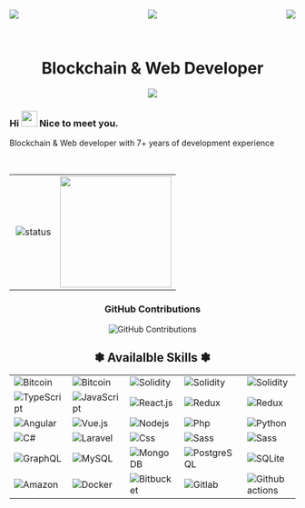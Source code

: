 <h1 align="center"></h1>
<img align="left" src="https://visitor-badge.laobi.icu/badge?page_id=viking03265.viking03265" />

<img align="right" src="https://img.shields.io/github/followers/viking03265?label=Follow&style=social" />
<p align="center">
    <img src="https://github-profile-trophy.vercel.app/?username=AutoBoyWinner&row=1&column=6&theme=gruvbox&margin-w=15&margin-h=15"/>
</p>
<br/>

<h1 align="center">
  Blockchain & Web Developer</h1>

<p align="center">
  <a href="https://github.com/DenverCoder1/readme-typing-svg"><img src="https://readme-typing-svg.herokuapp.com/?lines=blockchain%20developer;7+%2B%20years%20of%20coding%20experience;Being%20passionate%20and%20creative&center=true&width=380&height=45"></a>
</p>
<h3> Hi <img src="https://media.giphy.com/media/hvRJCLFzcasrR4ia7z/giphy.gif" width="28"> Nice to meet you.</h3>
<p>Blockchain & Web developer with 7+ years of development experience</p>

<br/>
<div align="center">
    <table>
        <tr>
            <td>
                <img alt="status" src="https://github-readme-stats.vercel.app/api?username=AutoBoyWinner&show_icons=true&&custom_title=Current%20Status&title_color=baf14f&text_color=76d285&icon_color=cff389&theme=dark" align="right" />
            </td>
            <td>
                <img src = "https://github-readme-stats.vercel.app/api/top-langs/?username=AutoBoyWinner&langs_count=8&layout=compact&theme=tokyonight&include_all_commits=true" height="196px">
            </td>
        </tr>
    </table>
</div>
<div align="center">
    
### GitHub Contributions
    
![GitHub Contributions](https://github-readme-streak-stats.herokuapp.com/?&theme=ayu-mirage&user=AutoBoyWinner)
</div>

<div align="center">
    <h2>✽ Availalble Skills ✽</h2>
    <table> 
        <tr>
            <td>
                <img alt="Bitcoin" src="https://img.shields.io/badge/Bitcoin-ab790d?style=plastic&logo=bitcoin&logoColor=white" />
            </td>
            <td>
                <img alt="Bitcoin" src="https://img.shields.io/badge/Ethereum-442288?style=plastic&logo=ethereum&logoColor=white" />
            </td>
            <td>
                <img alt="Solidity" src="https://img.shields.io/badge/Solidity-blue?style=plastic&logo=solidity&logoColor=white" />
            </td>
            <td>
                <img alt="Solidity" src="https://img.shields.io/badge/Rust-443330?style=plastic&logo=rust&logoColor=white" />
            </td>
            <td>
                <img alt="Solidity" src="https://img.shields.io/badge/Web3.js-11aa33?style=plastic&logo=web3.js&logoColor=white" /> 
            </td>
        </tr>
        <tr>
            <td><img alt="TypeScript" src="https://img.shields.io/badge/-TypeScript-007ACC?style=plastic&logo=typescript&logoColor=white" /></td>
            <td><img alt="JavaScript" src="https://img.shields.io/badge/JavaScript-11bb44?style=plastic&logo=javascript&logoColor=white" /></td>
            <td><img alt="React.js" src="https://img.shields.io/badge/-ReactJS-blue?style=plastic&logo=react&logoColor=white" /></td>
            <td><img alt="Redux" src="https://img.shields.io/badge/-Redux-764ABC?style=plastic&logo=redux&logoColor=white" /></td>
            <td><img alt="Redux" src="https://img.shields.io/badge/-express-inactive?style=plastic&logo=express&logoColor=white" /></td>
        </tr>
        <tr>
            <td><img alt="Angular" src="https://img.shields.io/badge/-Angular-DD0031?style=plastic&logo=angular&logoColor=white" /></td>
            <td><img alt="Vue.js" src="https://img.shields.io/badge/Vue.js-35495E?style=plastic&logo=vue.js&logoColor=4FC08D" /></td>
            <td><img alt="Nodejs" src="https://img.shields.io/badge/-Nodejs-43853d?style=plastic&logo=Node.js&logoColor=white" /></td>
            <td><img alt="Php" src="https://img.shields.io/badge/PHP-777BB4?style=plastic&logo=php&logoColor=white" /></td>
            <td><img alt="Python" src="https://img.shields.io/badge/Python-14354C?style=plastic&logo=python&logoColor=white" /></td>
        </tr>
        <tr>
            <td><img alt="C#" src="https://img.shields.io/badge/C%23-23DAFB?style=plastic&logo=c-sharp&logoColor=white" /></td>
            <td><img alt="Laravel" src="https://img.shields.io/badge/Laravel-FF2D20?style=plastic&logo=laravel&logoColor=white" /> </td>
            <td><img alt="Css" src="https://img.shields.io/badge/CSS-239120?&style=plastic&logo=css3&logoColor=white" /></td>
            <td><img alt="Sass" src="https://img.shields.io/badge/Sass-CC6699?style=plastic&logo=sass&logoColor=white" /></td>
            <td><img alt="Sass" src="https://img.shields.io/badge/Tailwind CSS-yellow?style=plastic&logo=tailwind CSS&logoColor=white" /></td>
        </tr>
        <tr>
            <td><img alt="GraphQL" src="https://img.shields.io/badge/GraphQL-E10098?style=plastic&logo=graphql&logoColor=white" />  </td>
            <td><img alt="MySQL" src="https://img.shields.io/badge/MySQL-0f69a9?style=plastic&logo=mysql&logoColor=white" /></td>
            <td><img alt="MongoDB" src="https://img.shields.io/badge/MongoDB-13aa52?style=plastic&logo=mongodb&logoColor=white" /></td>
            <td><img alt="PostgreSQL" src="https://img.shields.io/badge/PostgreSQL-316192?style=plastic&logo=postgresql&logoColor=white" /></td>
            <td><img alt="SQLite" src="https://img.shields.io/badge/SQLite-07405E?style=plastic&logo=sqlite&logoColor=white" /> </td>
        </tr>
        <tr>
            <td><img alt="Amazon" src="https://img.shields.io/badge/Amazon_AWS-232F3E?style=plastic&logo=amazon-aws&logoColor=white" /></td>
            <td><img alt="Docker" src="https://img.shields.io/badge/Docker-46a2f1?style=plastic&logo=docker&logoColor=white" /></td>
            <td><img alt="Bitbucket" src="https://img.shields.io/badge/Bitbucket-F05032?style=plastic&logo=bitbucket&logoColor=white" /></td>
            <td><img alt="Gitlab" src="https://img.shields.io/badge/GitLab-FCA121?style=plastic&logo=gitlab" /></td>
            <td><img alt="Github actions" src="https://img.shields.io/badge/Github_Actions-2088FF?style=plastic&logo=github-actions&logoColor=white" /></td>
        </tr>        
    </table>
</div>




